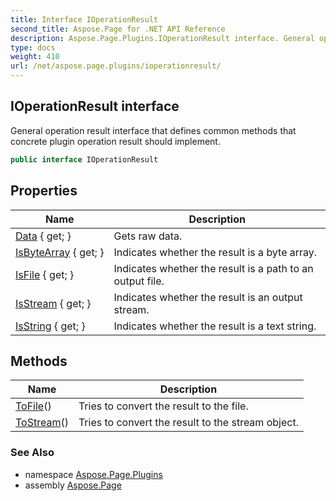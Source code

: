 ```yaml
---
title: Interface IOperationResult
second_title: Aspose.Page for .NET API Reference
description: Aspose.Page.Plugins.IOperationResult interface. General operation result interface that defines common methods that concrete plugin operation result should implement
type: docs
weight: 410
url: /net/aspose.page.plugins/ioperationresult/
---
```

## IOperationResult interface

General operation result interface that defines common methods that concrete plugin operation result should implement.

```csharp
public interface IOperationResult
```

## Properties

| Name | Description |
| --- | --- |
| [Data](../../aspose.page.plugins/ioperationresult/data/) { get; } | Gets raw data. |
| [IsByteArray](../../aspose.page.plugins/ioperationresult/isbytearray/) { get; } | Indicates whether the result is a byte array. |
| [IsFile](../../aspose.page.plugins/ioperationresult/isfile/) { get; } | Indicates whether the result is a path to an output file. |
| [IsStream](../../aspose.page.plugins/ioperationresult/isstream/) { get; } | Indicates whether the result is an output stream. |
| [IsString](../../aspose.page.plugins/ioperationresult/isstring/) { get; } | Indicates whether the result is a text string. |

## Methods

| Name | Description |
| --- | --- |
| [ToFile](../../aspose.page.plugins/ioperationresult/tofile/)() | Tries to convert the result to the file. |
| [ToStream](../../aspose.page.plugins/ioperationresult/tostream/)() | Tries to convert the result to the stream object. |

### See Also

* namespace [Aspose.Page.Plugins](../../aspose.page.plugins/)
* assembly [Aspose.Page](../../)


